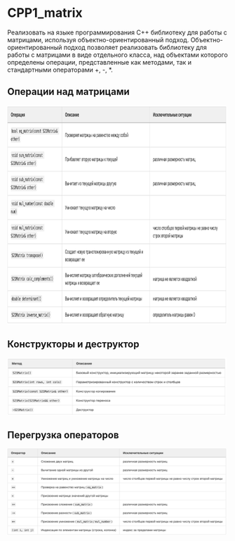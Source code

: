 # CPP1_matrix

 Реализовать на языке программирования С++ библиотеку для работы с матрицами,  используя объектно-ориентированный подход. Объектно-ориентированный подход позволяет реализовать библиотеку для работы с матрицами в виде отдельного класса, над объектами которого определены операции, представленные как методами, так и стандартными операторами +, -, *.

## Операции над матрицами

<img src="images/calc1.png" width="500" height="500"/>

## Конструкторы и деструктор

<img src="images/calc2.png" alt="network_route" width="500"/>

## Перегрузка операторов

<img src="images/calc3.png" alt="network_route" width="500"/>
